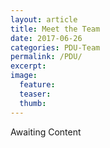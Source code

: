 ```yaml
---
layout: article
title: Meet the Team
date: 2017-06-26
categories: PDU-Team
permalink: /PDU/
excerpt:
image:
  feature:
  teaser:
  thumb:
---
```


Awaiting Content